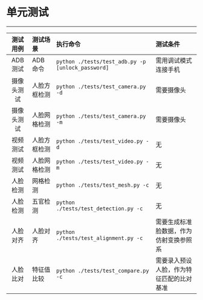 # 单元测试

------

| 测试用例 | 测试场景 | 执行命令 | 测试条件 | 
|:---:|:---|:---|:---|
| ADB 测试 | ADB 命令 | `python ./tests/test_adb.py -p [unlock_password]` | 需用调试模式连接手机 |
| 摄像头测试 | 人脸方框检测 | `python ./tests/test_camera.py -d` | 需要摄像头 |
| 摄像头测试 | 人脸网格检测 | `python ./tests/test_camera.py -m` | 需要摄像头 |
| 视频测试 | 人脸方框检测 | `python ./tests/test_video.py -d` | 无 |
| 视频测试 | 人脸网格检测 | `python ./tests/test_video.py -m` | 无 |
| 人脸检测 | 网格检测 | `python ./tests/test_mesh.py -c` | 无 |
| 人脸检测 | 五官检测 | `python ./tests/test_detection.py -c` | 无 |
| 人脸对齐 | 人脸对齐 | `python ./tests/test_alignment.py -c` | 需要生成标准脸数据，作为仿射变换参照系 |
| 人脸比对 | 特征值比较 | `python ./tests/test_compare.py -c` | 需要录入预设人脸，作为特征匹配的比对基准 |
